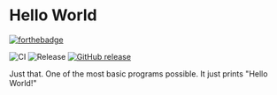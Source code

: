 # Hello World
[![forthebadge](https://forthebadge.com/images/badges/powered-by-electricity.svg)](https://forthebadge.com)

![CI](https://github.com/aneun-rust-book/Hello-World/workflows/CI/badge.svg) ![Release](https://github.com/aneun-rust-book/Hello-World/workflows/Release/badge.svg) [![GitHub release](https://img.shields.io/github/release/aneun-rust-book/hello-world.svg)](https://GitHub.com/aneun-rust-book/hello-world/releases) 


Just that. One of the most basic programs possible.
It just prints "Hello World!"

